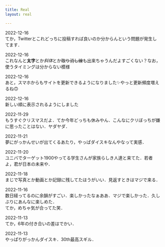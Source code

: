```yaml
---
title: Real
layout: real

---
```

2022-12-16  
てか，Twitterとこれどっちに投稿すれば良いのか分からんという問題が発生してます．

2022-12-16  
これなんと**太字**とか*斜体*とか~~取り消し線~~も出来ちゃうんだよすごくない？なお，使うタイミングは分からない模様

2022-12-16  
あと，スマホからもサイトを更新できるようになりました✨やっと更新頻度増えるね🙃

2022-12-16  
新しい順に表示されるようにしました

2022-11-29  
もうすぐクリスマスだよ．てか今年どっちも休みやん．こんなにクリぼっちが嫌に思ったことはない．ヤダヤダ．

2022-11-21  
夢にがっかんせいが出てくるあたり，やっぱダイスキなんやなって実感．

2022-11-20  
ユニバでターゲット1900やってる学生さんが家族らしき人達と来てた．若者よ，君が日本の未来や．

2022-11-18  
まじで写真とか動画とか記録に残してたほうがいい．見返すときはマジで来る．

2022-11-16  
数日経ってるのに余韻がすごい．楽しかったなぁああ．マジで楽しかった．久しぶりにあんなに楽しめた．  
てか，めちゃ気が合ってた笑．

2022-11-13  
てか，6年の付き合いの差はでかい．

2022-11-13  
やっぱりがっかんダイスキ．30th最高スギル．